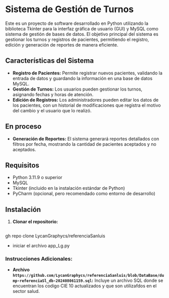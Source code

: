 # Sistema de Gestión de Turnos

Este es un proyecto de software desarrollado en Python utilizando la biblioteca Tkinter para la interfaz gráfica de usuario (GUI) y MySQL como sistema de gestión de bases de datos. El objetivo principal del sistema es gestionar los turnos y registros de pacientes, permitiendo el registro, edición y generación de reportes de manera eficiente.

## Características del Sistema

- **Registro de Pacientes:** Permite registrar nuevos pacientes, validando la entrada de datos y guardando la información en una base de datos MySQL.
- **Gestión de Turnos:** Los usuarios pueden gestionar los turnos, asignando fechas y horas de atención.
- **Edición de Registros:** Los administradores pueden editar los datos de los pacientes, con un historial de modificaciones que registra el motivo del cambio y el usuario que lo realizó.

## En proceso
- **Generación de Reportes:** El sistema generará reportes detallados con filtros por fecha, mostrando la cantidad de pacientes aceptados y no aceptados.

## Requisitos

- Python 3.11.9 o superior
- MySQL
- Tkinter (incluido en la instalación estándar de Python)
- PyCharm (opcional, pero recomendado como entorno de desarrollo)

## Instalación

1. **Clonar el repositorio:**
   ```bash
gh repo clone LycanGraphycs/referenciaSanluis
- iniciar el archivo app_Lg.py

### Instrucciones Adicionales:
- **Archivo `https://github.com/LycanGraphycs/referenciaSanluis/blob/DataBase/dump-referenciaSl_db-202408061159.sql`:** Incluye un archivo SQL donde se encuentran los codigo CIE 10 actualizados y que son utilizafdos en el sector salud.

